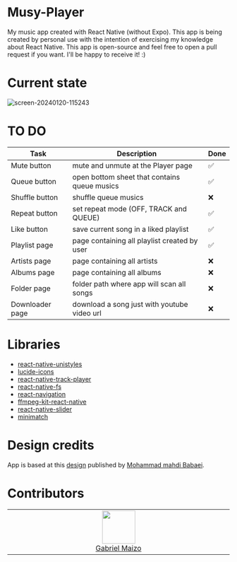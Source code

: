 # Musy-Player
My music app created with React Native (without Expo). This app is being created by personal use with the intention of exercising my knowledge about React Native. This app is open-source and feel free to open a pull request if you want. I'll be happy to receive it! :)

# Current state
![screen-20240120-115243](https://github.com/Vinnih-1/Musy-Player/assets/59892753/fda45b0e-342f-4a42-88ec-41d224fe131d)

# TO DO

| Task          | Description                                   | Done |
|---------------|-----------------------------------------------|------|
| Mute button     | mute and unmute at the Player page          |  ✅  |
| Queue button    | open bottom sheet that contains queue musics|  ✅  |
| Shuffle button  | shuffle queue musics                        |  ❌  |
| Repeat button   | set repeat mode (OFF, TRACK and QUEUE)      |  ✅  |
| Like button     | save current song in a liked playlist       |  ✅  |
| Playlist page   | page containing all playlist created by user|  ✅  |
| Artists page    | page containing all artists                 |  ❌  |
| Albums page     | page containing all albums                  |  ❌  |
| Folder page     | folder path where app will scan all songs   |  ❌  |
| Downloader page | download a song just with youtube video url |  ❌  |

# Libraries

- [react-native-unistyles](https://github.com/jpudysz/react-native-unistyles)
- [lucide-icons](https://lucide.dev/guide/installation)
- [react-native-track-player](https://github.com/doublesymmetry/react-native-track-player)
- [react-native-fs](https://github.com/itinance/react-native-fs)
- [react-navigation](https://github.com/react-navigation/react-navigation)
- [ffmpeg-kit-react-native](https://github.com/arthenica/ffmpeg-kit)
- [react-native-slider](https://github.com/callstack/react-native-slider)
- [minimatch](https://github.com/isaacs/minimatch)

# Design credits

App is based at this [design](https://www.figma.com/community/file/1217535322790191292) published by [Mohammad mahdi Babaei](https://www.figma.com/@mohammadteow).

# Contributors

<table><tbody><tr>
	<td align="center" valign="top" width="11%">
	<a href="https://github.com/Undead34">
		<img src="https://github.com/Undead34.png?s=75" width="75" height="75"><br />
		Gabriel Maizo
	</a>
</td></tr></tbody></table>
